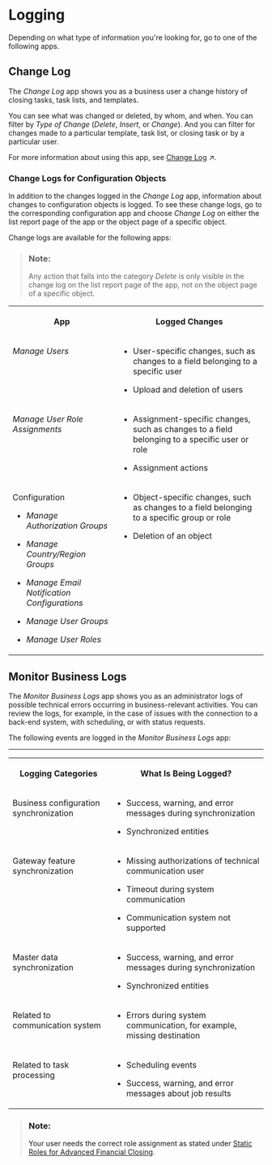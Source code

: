 <!-- loio57375b87280a4ae8bfe2f622e2c2cbf4 -->

# Logging

Depending on what type of information you're looking for, go to one of the following apps.



<a name="loio57375b87280a4ae8bfe2f622e2c2cbf4__section_bzs_cbs_kjb"/>

## Change Log

The *Change Log* app shows you as a business user a change history of closing tasks, task lists, and templates.

You can see what was changed or deleted, by whom, and when. You can filter by *Type of Change* \(*Delete*, *Insert*, or *Change*\). And you can filter for changes made to a particular template, task list, or closing task or by a particular user.

For more information about using this app, see [Change Log](https://help.sap.com/viewer/b3f5b9cf1ab7498fad5b6f297013d65a/SHIP/en-US/e08df37697ed4d8c8b3e4826c203dc6e.html "") :arrow_upper_right:.



### Change Logs for Configuration Objects

In addition to the changes logged in the *Change Log* app, information about changes to configuration objects is logged. To see these change logs, go to the corresponding configuration app and choose *Change Log* on either the list report page of the app or the object page of a specific object.

Change logs are available for the following apps:

> ### Note:  
> Any action that falls into the category *Delete* is only visible in the change log on the list report page of the app, not on the object page of a specific object.


<table>
<tr>
<th valign="top">

App



</th>
<th valign="top">

Logged Changes



</th>
</tr>
<tr>
<td valign="top">

*Manage Users*



</td>
<td valign="top">

-   User-specific changes, such as changes to a field belonging to a specific user

-   Upload and deletion of users




</td>
</tr>
<tr>
<td valign="top">

*Manage User Role Assignments*



</td>
<td valign="top">

-   Assignment-specific changes, such as changes to a field belonging to a specific user or role

-   Assignment actions




</td>
</tr>
<tr>
<td valign="top">

Configuration

-   *Manage Authorization Groups*

-   *Manage Country/Region Groups*

-   *Manage Email Notification Configurations*

-   *Manage User Groups*

-   *Manage User Roles*




</td>
<td valign="top">

-   Object-specific changes, such as changes to a field belonging to a specific group or role

-   Deletion of an object




</td>
</tr>
</table>



<a name="loio57375b87280a4ae8bfe2f622e2c2cbf4__section_sjl_f2d_mjb"/>

## Monitor Business Logs

The *Monitor Business Logs* app shows you as an administrator logs of possible technical errors occurring in business-relevant activities. You can review the logs, for example, in the case of issues with the connection to a back-end system, with scheduling, or with status requests.

The following events are logged in the *Monitor Business Logs* app:

****


<table>
<tr>
<th valign="top">

Logging Categories



</th>
<th valign="top">

What Is Being Logged?



</th>
</tr>
<tr>
<td valign="top">

Business configuration synchronization



</td>
<td valign="top">

-   Success, warning, and error messages during synchronization

-   Synchronized entities




</td>
</tr>
<tr>
<td valign="top">

Gateway feature synchronization



</td>
<td valign="top">

-   Missing authorizations of technical communication user

-   Timeout during system communication

-   Communication system not supported




</td>
</tr>
<tr>
<td valign="top">

Master data synchronization



</td>
<td valign="top">

-   Success, warning, and error messages during synchronization

-   Synchronized entities




</td>
</tr>
<tr>
<td valign="top">

Related to communication system



</td>
<td valign="top">

-   Errors during system communication, for example, missing destination




</td>
</tr>
<tr>
<td valign="top">

Related to task processing



</td>
<td valign="top">

-   Scheduling events

-   Success, warning, and error messages about job results




</td>
</tr>
</table>

> ### Note:  
> Your user needs the correct role assignment as stated under [Static Roles for Advanced Financial Closing](../User-Management/static-roles-for-advanced-financial-closing-b92a241.md).


